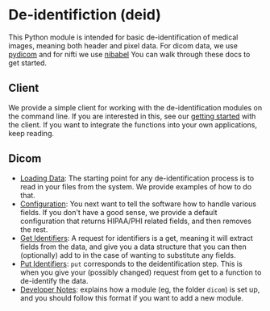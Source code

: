 # De-identifiction (deid)

<script src="assets/js/asciinema-player.js"></script>
<link rel="stylesheet" href="assets/css/asciinema-player.css"/>


This Python module is intended for basic de-identification of medical images, meaning both header and pixel data. For dicom data, we use [pydicom](https://www.github.com/pydicom/pydicom) and for nifti we use [nibabel](http://nipy.org/nibabel/) You can walk through these docs to get started.

## Client
We provide a simple client for working with the de-identification modules on the command line. If you are interested in this, see our [getting started](client.md) with the client. If you want to integrate the functions into your own applications, keep reading.

<asciinema-player src="assets/asciicast/deid.json" poster="data:text/plain,Intro to deid client" title="Introduction to the deid client" author="vsochat@stanford.edu" cols="115" rows="25" speed="2.0" theme="asciinema">
</asciinema-player>


## Dicom

 - [Loading Data](loading.md): The starting point for any de-identification process is to read in your files from the system. We provide examples of how to do that.
 - [Configuration](config.md): You next want to tell the software how to handle various fields. If you don't have a good sense, we provide a default configuration that returns HIPAA/PHI related fields, and then removes the rest.
 - [Get Identifiers](get.md): A request for identifiers is a get, meaning it will extract fields from the data, and give you a data structure that you can then (optionally) add to in the case of wanting to substitute any fields.
 - [Put Identifiers](put.md): `put` corresponds to the deidentification step. This is when you give your (possibly changed) request from get to a function to de-identify the data.
 - [Developer Notes](developer.md): explains how a module (eg, the folder `dicom`) is set up, and you should follow this format if you want to add a new module.
